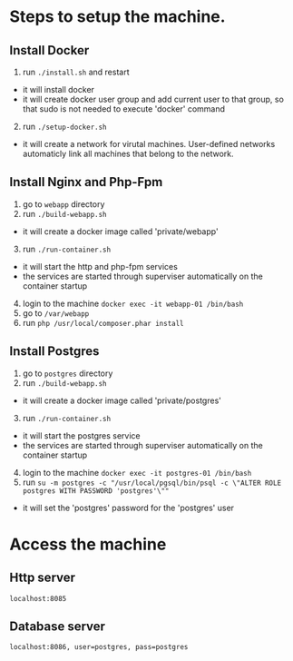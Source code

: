 # Steps to setup the machine.

## Install Docker
1) run `./install.sh` and restart 
 * it will install docker
 * it will create docker user group and add current user to that group, so that sudo is not needed to execute 'docker' command
2) run `./setup-docker.sh`
 * it will create a network for virutal machines. User-defined networks automaticly link all machines that belong to the network.

## Install Nginx and Php-Fpm
1) go to `webapp` directory
2) run `./build-webapp.sh`
 * it will create a docker image called 'private/webapp'
3) run `./run-container.sh`
 * it will start the http and php-fpm services
 * the services are started through superviser automatically on the container startup
4) login to the machine `docker exec -it webapp-01 /bin/bash`
5) go to `/var/webapp`
6) run `php /usr/local/composer.phar install`

## Install Postgres
1) go to `postgres` directory
2) run `./build-webapp.sh`
 * it will create a docker image called 'private/postgres'
3) run `./run-container.sh`
 * it will start the postgres service
 * the services are started through superviser automatically on the container startup
4) login to the machine `docker exec -it postgres-01 /bin/bash`
5) run `su -m postgres -c "/usr/local/pgsql/bin/psql -c \"ALTER ROLE postgres WITH PASSWORD 'postgres'\""`
 * it will set the 'postgres' password for the 'postgres' user 

# Access the machine

## Http server
`localhost:8085`

## Database server
`localhost:8086, user=postgres, pass=postgres`
